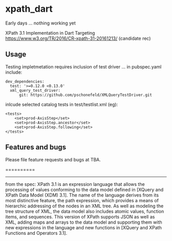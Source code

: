 # xpath_dart

Early days ... nothing working yet

XPath 3.1 Implementation in Dart
Targeting https://www.w3.org/TR/2016/CR-xpath-31-20161213/  (candidate rec)

## Usage

Testing impletmetation requires inclusion of test driver ... in pubspec.yaml include:

    dev_dependencies:
      test: '>=0.12.0 <0.13.0'
      xml_query_test_driver:
          git: https://github.com/pschonefeld/XMLQueryTestDriver.git

inlcude selected catalog tests in test/testlist.xml (eg):

    <tests>
        <set>prod-AxisStep</set>
        <set>prod-AxisStep.ancestor</set>
        <set>prod-AxisStep.following</set>
    </tests>

## Features and bugs

Please file feature requests and bugs at TBA.





==========


-----------------------------------------------------



from the spec: XPath 3.1 is an expression language that allows the processing of values conforming to the data model defined in [XQuery and XPath Data Model (XDM) 3.1]. The name of the language derives from its most distinctive feature, the path expression, which provides a means of hierarchic addressing of the nodes in an XML tree. As well as modeling the tree structure of XML, the data model also includes atomic values, function items, and sequences. This version of XPath supports JSON as well as XML, adding maps and arrays to the data model and supporting them with new expressions in the language and new functions in [XQuery and XPath Functions and Operators 3.1].




